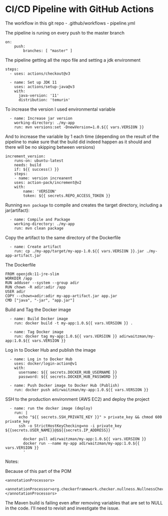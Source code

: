 # CI/CD Pipeline with GitHub Actions

The workflow in this git repo - .github/workflows - pipeline.yml

The pipeline is runing on every push to the master branch

    on:
        push:
            branches: [ "master" ]

The pipeline getting all the repo file and setting a jdk environment

    steps:
      - uses: actions/checkout@v3
  
      - name: Set up JDK 11
        uses: actions/setup-java@v3
        with:
          java-version: '11'
          distribution: 'temurin'

To increase the version I used environmental variable

      - name: Increase jar version
        working-directory: ./my-app
        run: mvn versions:set -DnewVersion=1.0.${{ vars.VERSION }}

And to increase the variable by 1 each time
(depending on the result of the pipeline to make sure that the build did indeed happen as it should and there will be no skipping between versions)

    increment_version:
        runs-on: ubuntu-latest
        needs: build
        if: ${{ success() }}
        steps:
        - name: version increanent
        uses: action-pack/increment@v2
        with:
            name: 'VERSION'
            token: ${{ secrets.REPO_ACCESS_TOKEN }}

Running `mvn package` to compile and creates the target directory, including a jar(artifact):

      - name: Compile and Package
        working-directory: ./my-app
        run: mvn clean package

Copy the artifact to the same directory of the Dockerfile

      - name: Create artifact
        run: cp ./my-app/target/my-app-1.0.${{ vars.VERSION }}.jar ./my-app-artifact.jar

The Dockerfile

    FROM openjdk:11-jre-slim
    WORKDIR /app
    RUN adduser --system --group adir
    RUN chown -R adir:adir /app
    USER adir
    COPY --chown=adir:adir my-app-artifact.jar app.jar
    CMD ["java", "-jar", "app.jar"]    

Build and Tag the Docker image

      - name: Build Docker image
        run: docker build -t my-app:1.0.${{ vars.VERSION }} .

      - name: Tag Docker image
        run: docker tag my-app:1.0.${{ vars.VERSION }} adirwaitzman/my-app:1.0.${{ vars.VERSION }}


Log in to Docker Hub and publish the image

      - name: Log in to Docker Hub
        uses: docker/login-action@v1
        with:
          username: ${{ secrets.DOCKER_HUB_USERNAME }}
          password: ${{ secrets.DOCKER_HUB_PASSWORD }}
  
      - name: Push Docker image to Docker Hub (Publish)
        run: docker push adirwaitzman/my-app:1.0.${{ vars.VERSION }}

SSH to the production environment (AWS EC2) and deploy the project

      - name: run the docker image (deploy)
        run: |
          echo "${{ secrets.SSH_PRIVATE_KEY }}" > private_key && chmod 600 private_key
          ssh -o StrictHostKeyChecking=no -i private_key ${{secrets.USER_NAME}}@$${{secrets.IP_ADDRESS}} '

            docker pull adirwaitzman/my-app:1.0.${{ vars.VERSION }}
            docker run --name my-app adirwaitzman/my-app:1.0.${{ vars.VERSION }}
            ' 


Notes:

Because of this part of the POM

    <annotationProcessors>
        <annotationProcessor>org.checkerframework.checker.nullness.NullnessChecker</annotationProcessor>
    </annotationProcessors>

The Maven build is failing even after removing variables that are set to NULL in the code.
I'll need to revisit and investigate the issue.